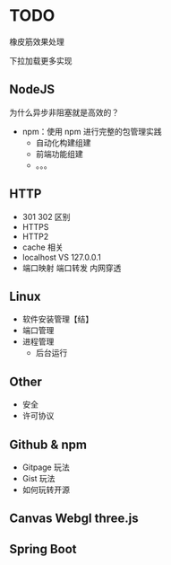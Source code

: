 # TODO

橡皮筋效果处理

下拉加载更多实现

## NodeJS

为什么异步非阻塞就是高效的？

- npm：使用 npm 进行完整的包管理实践
  - 自动化构建组建
  - 前端功能组建
  - 。。。

## HTTP

- 301 302 区别
- HTTPS
- HTTP2
- cache 相关
- localhost VS 127.0.0.1
- 端口映射 端口转发 内网穿透

## Linux

- 软件安装管理【结】
- 端口管理
- 进程管理
  - 后台运行

## Other

- 安全
- 许可协议

## Github & npm

- Gitpage 玩法
- Gist 玩法
- 如何玩转开源

## Canvas Webgl three.js

## Spring Boot
